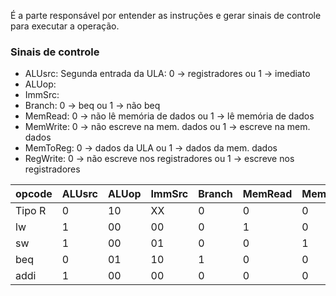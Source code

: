 É a parte responsável por entender as instruções e gerar sinais de controle para executar a operação.

### Sinais de controle
- ALUsrc: Segunda entrada da ULA: 0 -> registradores ou 1 -> imediato
- ALUop: 
- ImmSrc:
- Branch: 0 -> beq ou 1 -> não beq
- MemRead: 0 -> não lê memória de dados ou 1 -> lê memória de dados
- MemWrite: 0 -> não escreve na mem. dados ou 1 -> escreve na mem. dados
- MemToReg: 0 -> dados da ULA ou 1 -> dados da mem. dados
- RegWrite: 0 -> não escreve nos registradores ou 1 -> escreve nos registradores


| opcode | ALUsrc | ALUop | ImmSrc | Branch | MemRead | MemWrite | MemToReg | RegWrite |
| ------ | ------ | ----- | ------ | ------ | ------- | -------- | -------- | -------- |
| Tipo R | 0      | 10    | XX     | 0      | 0       | 0        | 0        | 1        |
| lw     | 1      | 00    | 00     | 0      | 1       | 0        | 1        | 1        |
| sw     | 1      | 00    | 01     | 0      | 0       | 1        | X        | 0        |
| beq    | 0      | 01    | 10     | 1      | 0       | 0        | X        | 0        |
| addi   | 1      | 00    | 00     | 0      | 0       | 0        | 0        | 1        |


